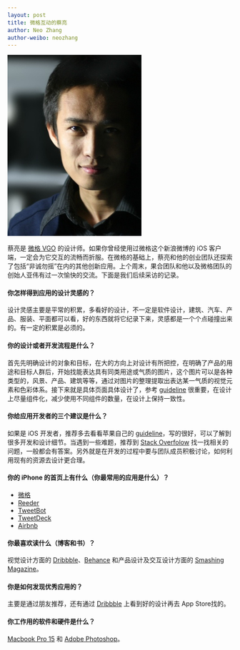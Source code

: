 ```yaml
---
layout: post
title: 微格互动的蔡亮
author: Neo Zhang
author-weibo: neozhang
---
```


![Liang Cai](/images/07182011/liang-cai.jpg)

蔡亮是 [微格 VGO](http://vgoapp.com) 的设计师。如果你曾经使用过微格这个新浪微博的 iOS 客户端，一定会为它交互的流畅而折服。在微格的基础上，蔡亮和他的创业团队还探索了包括“非诚勿摇”在内的其他创新应用。上个周末，果合团队和他以及微格团队的创始人亚伟有过一次愉快的交流。下面是我们后续采访的记录。

#### 你怎样得到应用的设计灵感的？
设计灵感主要是平常的积累，多看好的设计，不一定是软件设计，建筑、汽车、产品、服装、平面都可以看，好的东西就将它纪录下来，灵感都是一个个点碰撞出来的。有一定的积累是必须的。

#### 你的设计或者开发流程是什么？
首先先明确设计的对象和目标，在大的方向上对设计有所把控，在明确了产品的用途和目标人群后，开始找能表达具有同类用途或气质的图片，这个图片可以是各种类型的，风景、产品、建筑等等，通过对图片的整理提取出表达某一气质的视觉元素和色彩体系。接下来就是具体页面具体设计了，参考 [guideline](http://developer.apple.com/library/mac/#documentation/UserExperience/Conceptual/AppleHIGuidelines/XHIGIntro/XHIGIntro.html) 很重要，在设计上尽量组件化，减少使用不同组件的数量，在设计上保持一致性。

#### 你给应用开发者的三个建议是什么？
如果是 iOS 开发者，推荐多去看看苹果自己的 [guideline](http://developer.apple.com/library/mac/#documentation/UserExperience/Conceptual/AppleHIGuidelines/XHIGIntro/XHIGIntro.html)，写的很好，可以了解到很多开发和设计细节。当遇到一些难题，推荐到 [Stack Overfolow](http://stackoverflow.com) 找一找相关的问题，一般都会有答案。另外就是在开发的过程中要与团队成员积极讨论，如何利用现有的资源去设计更合理。

#### 你的 iPhone 的首页上有什么（你最常用的应用是什么）？
* [微格](http://vgoapp.com)
* [Reeder](http://reederapp.com)
* [TweetBot](http://tapbots.com/software/tweetbot)
* [TweetDeck](http://tweetdeck.com/iphone)
* [Airbnb](http://airbnb.com/iphone)

#### 你最喜欢读什么（博客和书）？
视觉设计方面的 [Dribbble](http://dribbble.com)、[Behance](http://behance.net) 和产品设计及交互设计方面的 [Smashing Magazine](http://smashingmagazine.com)。

#### 你是如何发现优秀应用的？
主要是通过朋友推荐，还有通过 [Dribbble](http://dribbble.com) 上看到好的设计再去 App Store找的。

#### 你工作用的软件和硬件是什么？
[Macbook Pro 15](http://apple.com/macbookpro) 和 [Adobe Photoshop](http://adobe.com/photoshop)。